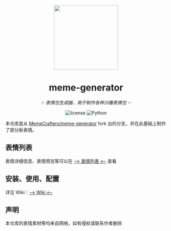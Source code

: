 <div align="center">

<img src="https://s2.loli.net/2023/03/26/4URd1BKj3ToycLl.png" width=200 />

# meme-generator

_✨ 表情包生成器，用于制作各种沙雕表情包 ✨_

<p align="center">
  <img src="https://img.shields.io/github/license/bezhai/meme-generator" alt="license">
  <img src="https://img.shields.io/badge/python-3.9+-blue.svg" alt="Python">
</p>

</div>

本仓库是从 [MemeCrafters/meme-generator](https://github.com/MemeCrafters/meme-generator) fork 出的分支，并在此基础上制作了部分新表情。



## 表情列表

表情详细信息、表情预览等可以在 [--> 表情列表 <--](https://github.com/bezhai/meme-generator/wiki/%E8%A1%A8%E6%83%85%E5%88%97%E8%A1%A8) 查看

## 安装、使用、配置

详见 Wiki：[--> Wiki <--](https://github.com/bezhai/meme-generator/wiki)



## 声明

本仓库的表情素材等均来自网络，如有侵权请联系作者删除

